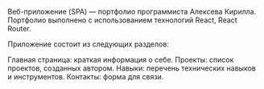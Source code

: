 
Веб-приложение (SPA) — портфолио программиста Алексева Кирилла. Портфолио выполнено с использованием технологий React, React Router.

Приложение состоит из следующих разделов:

Главная страница: краткая информация о себе.
Проекты: список проектов, созданных автором.
Навыки: перечень технических навыков и инструментов.
Контакты: форма для связи.

